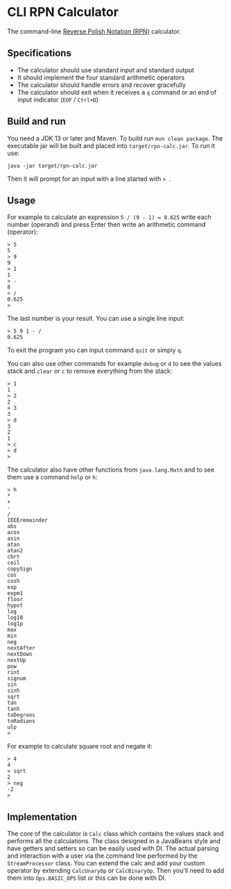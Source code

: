 # CLI RPN Calculator
The command-line [Reverse Polish Notation (RPN)](https://en.wikipedia.org/wiki/Reverse_Polish_notation) calculator.

## Specifications

* The calculator should use standard input and standard output
* It should implement the four standard arithmetic operators
* The calculator should handle errors and recover gracefully
* The calculator should exit when it receives a `q` command or an end of input indicator (`EOF` / `Ctrl+D`)

## Build and run
You need a JDK 13 or later and Maven. To build run `mvn clean package`.
The executable jar will be built and placed into `target/rpn-calc.jar`.
To run it use:

    java -jar target/rpn-calc.jar

Then it will prompt for an input with a line started with `> `.

## Usage

For example to calculate an expression `5 / (9 - 1) = 0.625` write each number (operand) and press Enter then write an arithmetic command (operator):  

    > 5
    5
    > 9
    9
    > 1
    1
    > -
    8
    > /
    0.625
    >

The last number is your result. You can use a single line input:

    > 5 9 1 - /
    0.625

To exit the program you can input command `quit` or simply `q`.

You can also use other commands for example `debug` or `d` to see the values stack and `clear` or `c` to remove everything from the stack:

    > 1
    1
    > 2
    2
    > 3
    3
    > d
    3
    2
    1
    > c
    > d
    >


The calculator also have other functions from `java.lang.Math` and to see them use a command `help` or `h`:

    > h
    *
    +
    -
    /
    IEEEremainder
    abs
    acos
    asin
    atan
    atan2
    cbrt
    ceil
    copySign
    cos
    cosh
    exp
    expm1
    floor
    hypot
    log
    log10
    log1p
    max
    min
    neg
    nextAfter
    nextDown
    nextUp
    pow
    rint
    signum
    sin
    sinh
    sqrt
    tan
    tanh
    toDegrees
    toRadians
    ulp
    >

For example to calculate square root and negate it:

    > 4
    4
    > sqrt
    2
    > neg
    -2
    >

## Implementation

The core of the calculator is `Calc` class which contains the values stack and performs all the calculations.
The class designed in a JavaBeans style and have getters and setters so can be easily used with DI.
The actual parsing and interaction with a user via the command line performed by the `StreamProcessor` class.
You can extend the calc and add your custom operator by extending `CalcUnaryOp` or `CalcBinaryOp`. Then you'll need to add them into `Ops.BASIC_OPS` list or this can be done with DI.

